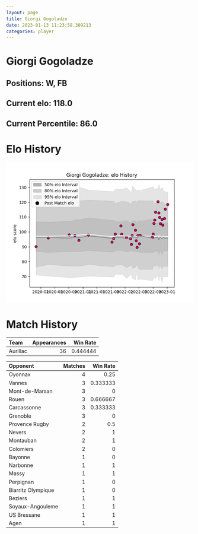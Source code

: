```yaml
---  
layout: page  
title: Giorgi Gogoladze  
date: 2023-01-13 11:23:58.309213  
categories: player  
---
```

# Giorgi Gogoladze

## Positions: W, FB

## Current elo: 118.0

## Current Percentile: 86.0

# Elo History


![elo history](history_GiorgiGogoladze.png)
# Match History


| Team     |   Appearances |   Win Rate |
|:---------|--------------:|-----------:|
| Aurillac |            36 |   0.444444 |

| Opponent           |   Matches |   Win Rate |
|:-------------------|----------:|-----------:|
| Oyonnax            |         4 |   0.25     |
| Vannes             |         3 |   0.333333 |
| Mont-de-Marsan     |         3 |   0        |
| Rouen              |         3 |   0.666667 |
| Carcassonne        |         3 |   0.333333 |
| Grenoble           |         3 |   0        |
| Provence Rugby     |         2 |   0.5      |
| Nevers             |         2 |   1        |
| Montauban          |         2 |   1        |
| Colomiers          |         2 |   0        |
| Bayonne            |         1 |   0        |
| Narbonne           |         1 |   1        |
| Massy              |         1 |   1        |
| Perpignan          |         1 |   0        |
| Biarritz Olympique |         1 |   0        |
| Beziers            |         1 |   1        |
| Soyaux-Angouleme   |         1 |   1        |
| US Bressane        |         1 |   1        |
| Agen               |         1 |   1        |